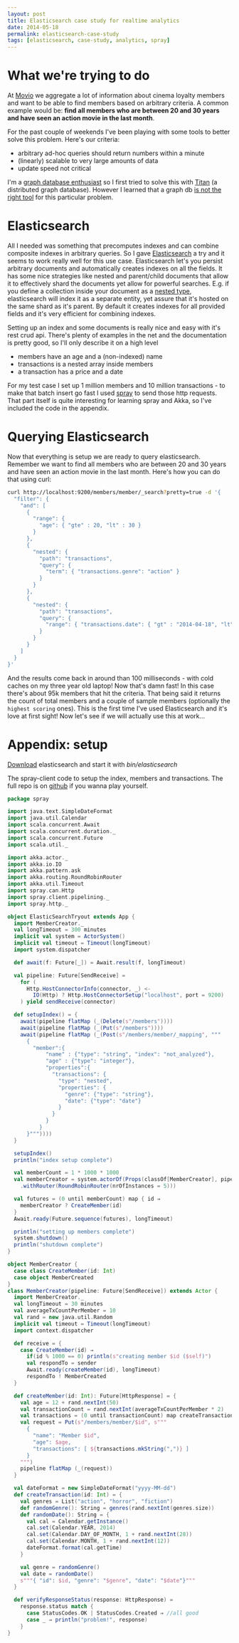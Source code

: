 ```yaml
---
layout: post
title: Elasticsearch case study for realtime analytics
date: 2014-05-18
permalink: elasticsearch-case-study
tags: [elasticsearch, case-study, analytics, spray]
---
```


What we're trying to do
=======================
At <a href="http://movio.co">Movio</a> we aggregate a lot of information about cinema loyalty members and want to be able to find members based on arbitrary criteria. A common example would be: __find all members who are between 20 and 30 years and have seen an action movie in the last month__.

For the past couple of weekends I've been playing with some tools to better solve this problem. Here's our criteria:

* arbitrary ad-hoc queries should return numbers within a minute
* (linearly) scalable to very large amounts of data 
* update speed not critical

I'm a <a href="https://github.com/mpollmeier/gremlin-scala">graph database enthusiast</a> so I first tried to solve this with <a href="https://github.com/thinkaurelius/titan">Titan</a> (a distributed graph database). However I learned that a graph db <a href="https://groups.google.com/forum/#!topic/aureliusgraphs/lwDP8Eh8z9E">is not the right tool</a> for this particular problem.

Elasticsearch
=======================
All I needed was something that precomputes indexes and can combine composite indexes in arbitrary queries. So I gave <a href="http://elasticsearch.org">Elasticsearch</a> a try and it seems to work really well for this use case. Elasticsearch let's you persist arbitrary documents and automatically creates indexes on all the fields. It has some nice strategies like nested and parent/child documents that allow it to effectively shard the documents yet allow for powerful searches. E.g. if you define a collection inside your document as a <a href="http://www.elasticsearch.org/guide/en/elasticsearch/reference/current/mapping-nested-type.html">nested type</a>, elasticsearch will index it as a separate entity, yet assure that it's hosted on the same shard as it's parent. By default it creates indexes for all provided fields and it's very efficient for combining indexes. 

Setting up an index and some documents is really nice and easy with it's rest crud api. There's plenty of examples in the net and the documentation is pretty good, so I'll only describe it on a high level

* members have an age and a (non-indexed) name
* transactions is a nested array inside members
* a transaction has a price and a date 

For my test case I set up 1 million members and 10 million transactions - to make that batch insert go fast I used <a href="http://spray.io">spray</a> to send those http requests. That part itself is quite interesting for learning spray and Akka, so I've included the code in the appendix. 

Querying Elasticsearch
=======================
Now that everything is setup we are ready to query elasticsearch. Remember we want to find all members who are between 20 and 30 years and have seen an action movie in the last month. Here's how you can do that using curl: 

```bash
curl http://localhost:9200/members/member/_search?pretty=true -d '{
  "filter": {
    "and": [
      { 
        "range": { 
          "age": { "gte" : 20, "lt" : 30 } 
        } 
      },
      { 
        "nested": {
          "path": "transactions",
          "query": {
            "term": { "transactions.genre": "action" }
          }
        }
      },
      { 
        "nested": {
          "path": "transactions",
          "query": {
            "range": { "transactions.date": { "gt" : "2014-04-18", "lt" : "2014-05-18" } }
          }
        }
      }
    ]
  }
}'
```

And the results come back in around than 100 milliseconds - with cold caches on my three year old laptop! Now that's damn fast! In this case there's about 95k members that hit the criteria. That being said it returns the count of total members and a couple of sample members (optionally the `highest scoring` ones). 
This is the first time I've used Elasticsearch and it's love at first sight! Now let's see if we will actually use this at work... 

Appendix: setup
=======================
<a href="http://www.elasticsearch.org/downloads/">Download</a> elasticsearch and start it with _bin/elasticsearch_

The spray-client code to setup the index, members and transactions. The full repo is on <a href="https://github.com/mpollmeier/elasticsearch-sprayclient">github</a> if you wanna play yourself. 

```scala
package spray

import java.text.SimpleDateFormat
import java.util.Calendar
import scala.concurrent.Await
import scala.concurrent.duration._
import scala.concurrent.Future
import scala.util._

import akka.actor._
import akka.io.IO
import akka.pattern.ask
import akka.routing.RoundRobinRouter
import akka.util.Timeout
import spray.can.Http
import spray.client.pipelining._
import spray.http._

object ElasticSearchTryout extends App {
  import MemberCreator._
  val longTimeout = 300 minutes
  implicit val system = ActorSystem()
  implicit val timeout = Timeout(longTimeout)
  import system.dispatcher

  def await(f: Future[_]) = Await.result(f, longTimeout)

  val pipeline: Future[SendReceive] =
    for (
      Http.HostConnectorInfo(connector, _) <-
        IO(Http) ? Http.HostConnectorSetup("localhost", port = 9200)
    ) yield sendReceive(connector)

  def setupIndex() = {
    await(pipeline flatMap (_(Delete(s"/members"))))
    await(pipeline flatMap (_(Put(s"/members"))))
    await(pipeline flatMap (_(Post(s"/members/member/_mapping", """
      {
        "member":{
            "name" : {"type": "string", "index": "not_analyzed"},
            "age" : {"type": "integer"},
            "properties":{
              "transactions": {
                "type": "nested",
                "properties": {
                  "genre": {"type": "string"},
                  "date": {"type": "date"}
                }
              }
            }
          }
      }"""))))
  }

  setupIndex()
  println("index setup complete")

  val memberCount = 1 * 1000 * 1000
  val memberCreator = system.actorOf(Props(classOf[MemberCreator], pipeline)
    .withRouter(RoundRobinRouter(nrOfInstances = 5)))

  val futures = (0 until memberCount) map { id ⇒ 
    memberCreator ? CreateMember(id)
  }
  Await.ready(Future.sequence(futures), longTimeout)

  println("setting up members complete")
  system.shutdown()
  println("shutdown complete")
}

object MemberCreator {
  case class CreateMember(id: Int)
  case object MemberCreated
}
class MemberCreator(pipeline: Future[SendReceive]) extends Actor {
  import MemberCreator._
  val longTimeout = 30 minutes
  val averageTxCountPerMember = 10
  val rand = new java.util.Random
  implicit val timeout = Timeout(longTimeout)
  import context.dispatcher

  def receive = {
    case CreateMember(id) ⇒ 
      if(id % 1000 == 0) println(s"creating member $id ($self)")
      val respondTo = sender
      Await.ready(createMember(id), longTimeout)
      respondTo ! MemberCreated
  }

  def createMember(id: Int): Future[HttpResponse] = {
    val age = 12 + rand.nextInt(50)
    val transactionCount = rand.nextInt(averageTxCountPerMember * 2)
    val transactions = (0 until transactionCount) map createTransaction
    val request = Put(s"/members/member/$id", s"""
      { 
        "name": "Member $id", 
        "age": $age,
        "transactions": [ ${transactions.mkString(",")} ]
      } 
    """)
    pipeline flatMap (_(request))
  }

  val dateFormat = new SimpleDateFormat("yyyy-MM-dd")
  def createTransaction(id: Int) = {
    val genres = List("action", "horror", "fiction")
    def randomGenre(): String = genres(rand.nextInt(genres.size))
    def randomDate(): String = {
      val cal = Calendar.getInstance()
      cal.set(Calendar.YEAR, 2014)
      cal.set(Calendar.DAY_OF_MONTH, 1 + rand.nextInt(28))
      cal.set(Calendar.MONTH, 1 + rand.nextInt(12))
      dateFormat.format(cal.getTime)
    }

    val genre = randomGenre()
    val date = randomDate()
    s"""{ "id": $id, "genre": "$genre", "date": "$date"}"""
  }

  def verifyResponseStatus(response: HttpResponse) = 
    response.status match {
      case StatusCodes.OK | StatusCodes.Created ⇒ //all good
      case _ ⇒ println("problem!", response)
    }
}
```


